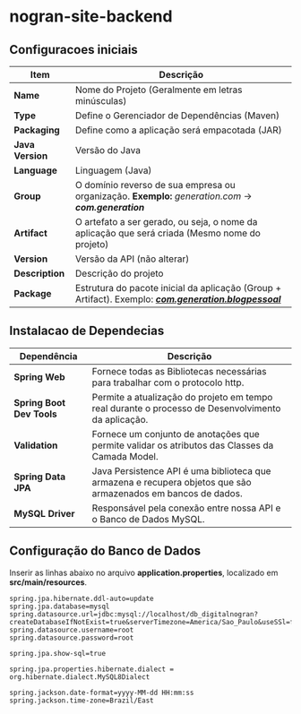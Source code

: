 # nogran-site-backend

## Configuracoes iniciais

| Item             | Descrição                                                    |
| ---------------- | ------------------------------------------------------------ |
| **Name**         | Nome do Projeto (Geralmente em letras minúsculas)            |
| **Type**         | Define o Gerenciador de Dependências (Maven)                 |
| **Packaging**    | Define como a aplicação será empacotada (JAR)                |
| **Java Version** | Versão do Java                                               |
| **Language**     | Linguagem (Java)                                             |
| **Group**        | O domínio reverso de sua empresa ou organização. **Exemplo:** *generation.com* -> ***com.generation*** |
| **Artifact**     | O artefato a ser gerado, ou seja, o nome da aplicação que será criada (Mesmo nome do projeto) |
| **Version**      | Versão da API (não alterar)                                  |
| **Description**  | Descrição do projeto                                         |
| **Package**      | Estrutura do pacote inicial da aplicação (Group + Artifact). Exemplo: ***<u>com.generation.blogpessoal</u>*** |

## Instalacao de Dependecias

| Dependência               | Descrição                                                    |
| ------------------------- | ------------------------------------------------------------ |
| **Spring Web**            | Fornece todas as Bibliotecas necessárias para trabalhar com o protocolo http. |
| **Spring Boot Dev Tools** | Permite a atualização do projeto em tempo real durante o processo de Desenvolvimento da aplicação. |
| **Validation**            | Fornece um conjunto de anotações que permite validar os atributos das Classes da Camada Model. |
| **Spring Data JPA**       | Java Persistence API é uma biblioteca que armazena e recupera objetos que são armazenados em bancos de dados. |
| **MySQL Driver**          | Responsável pela conexão entre nossa API e o Banco de Dados MySQL. |

## Configuração do Banco de Dados

Inserir as linhas abaixo no arquivo **application.properties**, localizado em **src/main/resources**.

```properties
spring.jpa.hibernate.ddl-auto=update
spring.jpa.database=mysql
spring.datasource.url=jdbc:mysql://localhost/db_digitalnogran?createDatabaseIfNotExist=true&serverTimezone=America/Sao_Paulo&useSSl=false
spring.datasource.username=root
spring.datasource.password=root

spring.jpa.show-sql=true

spring.jpa.properties.hibernate.dialect = org.hibernate.dialect.MySQL8Dialect

spring.jackson.date-format=yyyy-MM-dd HH:mm:ss
spring.jackson.time-zone=Brazil/East
```